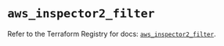 # `aws_inspector2_filter`

Refer to the Terraform Registry for docs: [`aws_inspector2_filter`](https://registry.terraform.io/providers/hashicorp/aws/6.6.0/docs/resources/inspector2_filter).
